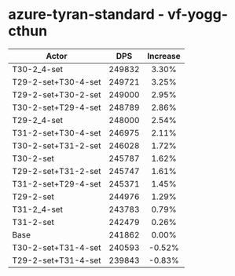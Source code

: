 # azure-tyran-standard - vf-yogg-cthun
| Actor | DPS | Increase |
|---|:---:|:---:|
|T30-2_4-set|249832|3.30%|
|T29-2-set+T30-4-set|249721|3.25%|
|T29-2-set+T30-2-set|249000|2.95%|
|T30-2-set+T29-4-set|248789|2.86%|
|T29-2_4-set|248000|2.54%|
|T31-2-set+T30-4-set|246975|2.11%|
|T30-2-set+T31-2-set|246028|1.72%|
|T30-2-set|245787|1.62%|
|T29-2-set+T31-2-set|245747|1.61%|
|T31-2-set+T29-4-set|245371|1.45%|
|T29-2-set|244976|1.29%|
|T31-2_4-set|243783|0.79%|
|T31-2-set|242479|0.26%|
|Base|241862|0.00%|
|T30-2-set+T31-4-set|240593|-0.52%|
|T29-2-set+T31-4-set|239843|-0.83%|

